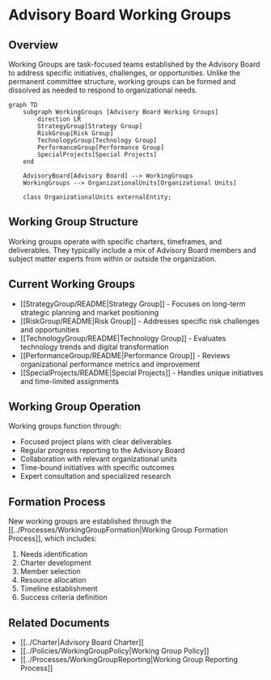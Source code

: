 # Advisory Board Working Groups

## Overview

Working Groups are task-focused teams established by the Advisory Board to address specific initiatives, challenges, or opportunities. Unlike the permanent committee structure, working groups can be formed and dissolved as needed to respond to organizational needs.

```mermaid
graph TD
    subgraph WorkingGroups [Advisory Board Working Groups]
        direction LR
        StrategyGroup[Strategy Group]
        RiskGroup[Risk Group]
        TechnologyGroup[Technology Group]
        PerformanceGroup[Performance Group]
        SpecialProjects[Special Projects]
    end

    AdvisoryBoard[Advisory Board] --> WorkingGroups
    WorkingGroups --> OrganizationalUnits[Organizational Units]
    
    class OrganizationalUnits externalEntity;
```

## Working Group Structure

Working groups operate with specific charters, timeframes, and deliverables. They typically include a mix of Advisory Board members and subject matter experts from within or outside the organization.

## Current Working Groups

- [[StrategyGroup/README|Strategy Group]] - Focuses on long-term strategic planning and market positioning
- [[RiskGroup/README|Risk Group]] - Addresses specific risk challenges and opportunities
- [[TechnologyGroup/README|Technology Group]] - Evaluates technology trends and digital transformation
- [[PerformanceGroup/README|Performance Group]] - Reviews organizational performance metrics and improvement
- [[SpecialProjects/README|Special Projects]] - Handles unique initiatives and time-limited assignments

## Working Group Operation

Working groups function through:
- Focused project plans with clear deliverables
- Regular progress reporting to the Advisory Board
- Collaboration with relevant organizational units
- Time-bound initiatives with specific outcomes
- Expert consultation and specialized research

## Formation Process

New working groups are established through the [[../Processes/WorkingGroupFormation|Working Group Formation Process]], which includes:
1. Needs identification
2. Charter development
3. Member selection
4. Resource allocation
5. Timeline establishment
6. Success criteria definition

## Related Documents

- [[../Charter|Advisory Board Charter]]
- [[../Policies/WorkingGroupPolicy|Working Group Policy]]
- [[../Processes/WorkingGroupReporting|Working Group Reporting Process]] 
